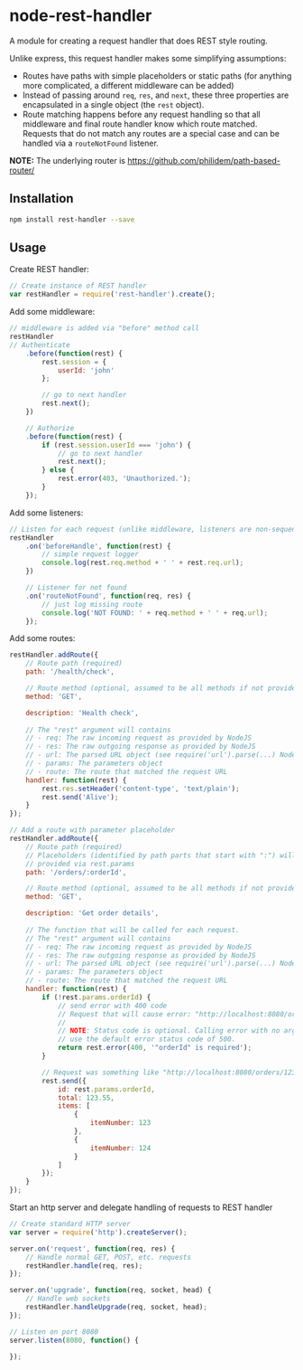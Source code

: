 node-rest-handler
=================

A module for creating a request handler that does REST style routing.

Unlike express, this request handler makes some simplifying assumptions:
- Routes have paths with simple placeholders or static paths (for anything more complicated, a different middleware can be added)
- Instead of passing around `req`, `res`, and `next`, these three properties are encapsulated in a single object (the `rest` object).
- Route matching happens before any request handling so that all middleware and final route handler know which route matched. Requests that do not match any routes are a special case and can be handled via a `routeNotFound` listener.

**NOTE:** The underlying router is https://github.com/philidem/path-based-router/

## Installation
```bash
npm install rest-handler --save
```

## Usage
Create REST handler:
```javascript
// Create instance of REST handler
var restHandler = require('rest-handler').create();
```

Add some middleware:
```javascript
// middleware is added via "before" method call
restHandler
// Authenticate
    .before(function(rest) {
        rest.session = {
            userId: 'john'
        };

        // go to next handler
        rest.next();
    })

    // Authorize
    .before(function(rest) {
        if (rest.session.userId === 'john') {
            // go to next handler
            rest.next();
        } else {
            rest.error(403, 'Unauthorized.');
        }
    });
```

Add some listeners:
```javascript
// Listen for each request (unlike middleware, listeners are non-sequential)
restHandler
    .on('beforeHandle', function(rest) {
        // simple request logger
        console.log(rest.req.method + ' ' + rest.req.url);
    })

    // Listener for not found
    .on('routeNotFound', function(req, res) {
        // just log missing route
        console.log('NOT FOUND: ' + req.method + ' ' + req.url);
    });
```

Add some routes:
```javascript
restHandler.addRoute({
    // Route path (required)
    path: '/health/check',

    // Route method (optional, assumed to be all methods if not provided)
    method: 'GET',

    description: 'Health check',
    
    // The "rest" argument will contains
    // - req: The raw incoming request as provided by NodeJS
    // - res: The raw outgoing response as provided by NodeJS
    // - url: The parsed URL object (see require('url').parse(...) NodeJS documentation)
    // - params: The parameters object
    // - route: The route that matched the request URL
    handler: function(rest) {
        rest.res.setHeader('content-type', 'text/plain');
        rest.send('Alive');
    }
});

// Add a route with parameter placeholder
restHandler.addRoute({
    // Route path (required)
    // Placeholders (identified by path parts that start with ":") will be
    // provided via rest.params
    path: '/orders/:orderId',

    // Route method (optional, assumed to be all methods if not provided)
    method: 'GET',

    description: 'Get order details',
    
    // The function that will be called for each request.
    // The "rest" argument will contains
    // - req: The raw incoming request as provided by NodeJS
    // - res: The raw outgoing response as provided by NodeJS
    // - url: The parsed URL object (see require('url').parse(...) NodeJS documentation)
    // - params: The parameters object
    // - route: The route that matched the request URL
    handler: function(rest) {
        if (!rest.params.orderId) {
            // send error with 400 code
            // Request that will cause error: "http://localhost:8080/orders/"
            //
            // NOTE: Status code is optional. Calling error with no argument will
            // use the default error status code of 500.
            return rest.error(400, '"orderId" is required');
        }

        // Request was something like "http://localhost:8080/orders/123"
        rest.send({
            id: rest.params.orderId,
            total: 123.55,
            items: [
                {
                    itemNumber: 123
                },
                {
                    itemNumber: 124
                }
            ]
        });
    }
});
```
Start an http server and delegate handling of requests to REST handler
```javascript
// Create standard HTTP server
var server = require('http').createServer();

server.on('request', function(req, res) {
    // Handle normal GET, POST, etc. requests
    restHandler.handle(req, res);
});

server.on('upgrade', function(req, socket, head) {
    // Handle web sockets
    restHandler.handleUpgrade(req, socket, head);
});

// Listen on port 8080
server.listen(8080, function() {
    
});
```

